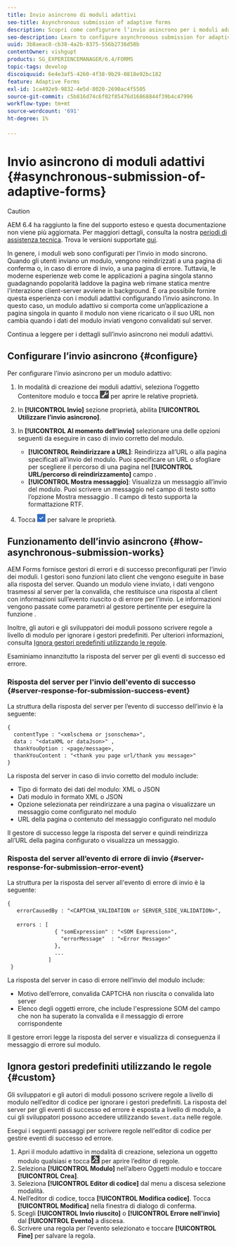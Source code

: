 ```yaml
---
title: Invio asincrono di moduli adattivi
seo-title: Asynchronous submission of adaptive forms
description: Scopri come configurare l’invio asincrono per i moduli adattivi.
seo-description: Learn to configure asynchronous submission for adaptive forms.
uuid: 3b8aeac8-cb38-4a2b-8375-556b2736d58b
contentOwner: vishgupt
products: SG_EXPERIENCEMANAGER/6.4/FORMS
topic-tags: develop
discoiquuid: 6e4e3af5-4260-4f38-9b29-0818e92bc182
feature: Adaptive Forms
exl-id: 1ca492e9-9832-4e5d-8020-2690ac4f5505
source-git-commit: c5b816d74c6f02f85476d16868844f39b4c47996
workflow-type: tm+mt
source-wordcount: '691'
ht-degree: 1%

---
```


# Invio asincrono di moduli adattivi {#asynchronous-submission-of-adaptive-forms}

>[!CAUTION]
>
>AEM 6.4 ha raggiunto la fine del supporto esteso e questa documentazione non viene più aggiornata. Per maggiori dettagli, consulta la nostra [periodi di assistenza tecnica](https://helpx.adobe.com/it/support/programs/eol-matrix.html). Trova le versioni supportate [qui](https://experienceleague.adobe.com/docs/).

In genere, i moduli web sono configurati per l’invio in modo sincrono. Quando gli utenti inviano un modulo, vengono reindirizzati a una pagina di conferma o, in caso di errore di invio, a una pagina di errore. Tuttavia, le moderne esperienze web come le applicazioni a pagina singola stanno guadagnando popolarità laddove la pagina web rimane statica mentre l&#39;interazione client-server avviene in background. È ora possibile fornire questa esperienza con i moduli adattivi configurando l’invio asincrono. In questo caso, un modulo adattivo si comporta come un’applicazione a pagina singola in quanto il modulo non viene ricaricato o il suo URL non cambia quando i dati del modulo inviati vengono convalidati sul server.

Continua a leggere per i dettagli sull’invio asincrono nei moduli adattivi.

## Configurare l’invio asincrono {#configure}

Per configurare l’invio asincrono per un modulo adattivo:

1. In modalità di creazione dei moduli adattivi, seleziona l’oggetto Contenitore modulo e tocca ![cmppr1](assets/cmppr1.png) per aprire le relative proprietà.
1. In **[!UICONTROL Invio]** sezione proprietà, abilita **[!UICONTROL Utilizzare l’invio asincrono]**.
1. In **[!UICONTROL Al momento dell’invio]** selezionare una delle opzioni seguenti da eseguire in caso di invio corretto del modulo.

   * **[!UICONTROL Reindirizzare a URL]**: Reindirizza all’URL o alla pagina specificati all’invio del modulo. Puoi specificare un URL o sfogliare per scegliere il percorso di una pagina nel **[!UICONTROL URL/percorso di reindirizzamento]** campo .
   * **[!UICONTROL Mostra messaggio]**: Visualizza un messaggio all’invio del modulo. Puoi scrivere un messaggio nel campo di testo sotto l’opzione Mostra messaggio . Il campo di testo supporta la formattazione RTF.

1. Tocca ![pulsante di spunta1](assets/check-button1.png) per salvare le proprietà.

## Funzionamento dell’invio asincrono {#how-asynchronous-submission-works}

AEM Forms fornisce gestori di errori e di successo preconfigurati per l’invio dei moduli. I gestori sono funzioni lato client che vengono eseguite in base alla risposta del server. Quando un modulo viene inviato, i dati vengono trasmessi al server per la convalida, che restituisce una risposta al client con informazioni sull’evento riuscito o di errore per l’invio. Le informazioni vengono passate come parametri al gestore pertinente per eseguire la funzione .

Inoltre, gli autori e gli sviluppatori dei moduli possono scrivere regole a livello di modulo per ignorare i gestori predefiniti. Per ulteriori informazioni, consulta [Ignora gestori predefiniti utilizzando le regole](#custom).

Esaminiamo innanzitutto la risposta del server per gli eventi di successo ed errore.

### Risposta del server per l&#39;invio dell&#39;evento di successo {#server-response-for-submission-success-event}

La struttura della risposta del server per l’evento di successo dell’invio è la seguente:

```
{
  contentType : "<xmlschema or jsonschema>", 
  data : "<dataXML or dataJson>" , 
  thankYouOption : <page/message>, 
  thankYouContent : "<thank you page url/thank you message>"
}
```

La risposta del server in caso di invio corretto del modulo include:

* Tipo di formato dei dati del modulo: XML o JSON
* Dati modulo in formato XML o JSON
* Opzione selezionata per reindirizzare a una pagina o visualizzare un messaggio come configurato nel modulo
* URL della pagina o contenuto del messaggio configurato nel modulo

Il gestore di successo legge la risposta del server e quindi reindirizza all’URL della pagina configurato o visualizza un messaggio.

### Risposta del server all’evento di errore di invio {#server-response-for-submission-error-event}

La struttura per la risposta del server all&#39;evento di errore di invio è la seguente:

```
{
   errorCausedBy : "<CAPTCHA_VALIDATION or SERVER_SIDE_VALIDATION>",

   errors : [
               { "somExpression" : "<SOM Expression>",
                 "errorMessage"  : "<Error Message>"
               },
               ...
             ]
 }
```

La risposta del server in caso di errore nell’invio del modulo include:

* Motivo dell’errore, convalida CAPTCHA non riuscita o convalida lato server
* Elenco degli oggetti errore, che include l&#39;espressione SOM del campo che non ha superato la convalida e il messaggio di errore corrispondente

Il gestore errori legge la risposta del server e visualizza di conseguenza il messaggio di errore sul modulo.

## Ignora gestori predefiniti utilizzando le regole {#custom}

Gli sviluppatori e gli autori di moduli possono scrivere regole a livello di modulo nell’editor di codice per ignorare i gestori predefiniti. La risposta del server per gli eventi di successo ed errore è esposta a livello di modulo, a cui gli sviluppatori possono accedere utilizzando `$event.data` nelle regole.

Esegui i seguenti passaggi per scrivere regole nell&#39;editor di codice per gestire eventi di successo ed errore.

1. Apri il modulo adattivo in modalità di creazione, seleziona un oggetto modulo qualsiasi e tocca ![edit-rules1](assets/edit-rules1.png) per aprire l’editor di regole.
1. Seleziona **[!UICONTROL Modulo]** nell’albero Oggetti modulo e toccare **[!UICONTROL Crea]**.
1. Seleziona **[!UICONTROL Editor di codice]** dal menu a discesa selezione modalità.
1. Nell’editor di codice, tocca **[!UICONTROL Modifica codice]**. Tocca **[!UICONTROL Modifica]** nella finestra di dialogo di conferma.
1. Scegli **[!UICONTROL Invio riuscito]** o **[!UICONTROL Errore nell&#39;invio]** dal **[!UICONTROL Evento]** a discesa.
1. Scrivere una regola per l’evento selezionato e toccare **[!UICONTROL Fine]** per salvare la regola.
